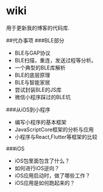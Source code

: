 # wiki
用于更新我的博客的代码库.

##代办事项
###BLE部分
* BLE与GAP协议
* BLE扫描，重连，发送过程等分析。
* 一个典型的BLE库解析
* BLE的底层原理
* BLE与智能家居
* 尝试封装BLE的JS库
* 微信小程序踩过的BLE坑

###从iOS到小程序
* 编写小程序的基本框架
* JavaScriptCore框架的分析与应用
* 小程序与React,Flutter等框架的比较

###iOS
* iOS包里面包含了什么？
* 如何进行iOS逆向？
* iOS应用启动时，做了哪些工作？
* iOS应用是如何跑起来的？

